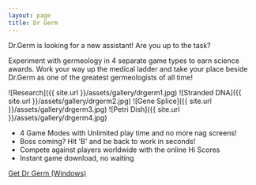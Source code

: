 ```yaml
---
layout: page
title: Dr Germ
---
```

Dr.Germ is looking for a new assistant! Are you up to the task?

Experiment with germeology in 4 separate game types to earn science awards. Work your way up the medical ladder and take your place beside Dr.Germ as one of the greatest germeologists of all time!

<div class="gallery" markdown="1">

![Research]({{ site.url }}/assets/gallery/drgerm1.jpg)
![Stranded DNA]({{ site.url }}/assets/gallery/drgerm2.jpg)
![Gene Splice]({{ site.url }}/assets/gallery/drgerm3.jpg)
![Petri Dish]({{ site.url }}/assets/gallery/drgerm4.jpg)

</div>

- 4 Game Modes with Unlimited play time and no more nag screens!
- Boss coming? Hit 'B' and be back to work in seconds!
- Compete against players worldwide with the online Hi Scores
- Instant game download, no waiting

<p class="download">
<a href="{{ site.url }}/downloads/full_drgerm.exe" class="button">Get Dr Germ (Windows)</a>
</p>
